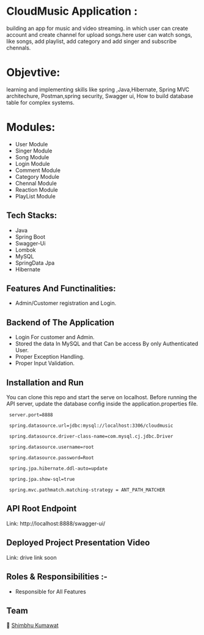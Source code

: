 # CloudMusic Application : 
building an app for music and video streaming. in which user can create account and create channel for upload songs.here user can watch songs, like songs, add playlist, add category and add singer and subscribe chennals. 

# Objevtive: 
learning and implementing skills like spring ,Java,Hibernate, Spring MVC architechure, Postman,spring security, Swagger ui, How to build database table for complex systems.

# Modules:
- User Module 
- Singer Module
- Song Module
- Login Module
- Comment Module
- Category Module
- Chennal Module
- Reaction Module
- PlayList Module

## Tech Stacks:

- Java
- Spring Boot
- Swagger-Ui
- Lombok
- MySQL
- SpringData Jpa
- Hibernate


## Features And Functinalities:

- Admin/Customer registration and Login.

##  Backend of The Application 

- Login For customer and Admin.  
- Stored the data In MySQL and that Can be access By only Authenticated User.
- Proper Exception Handling.
- Proper Input Validation. 

## Installation and Run 

You can clone this repo and start the serve on localhost.
Before running the API server, update the database config inside the application.properties file.


  ```
   server.port=8888 
   
   spring.datasource.url=jdbc:mysql://localhost:3306/cloudmusic
   
   spring.datasource.driver-class-name=com.mysql.cj.jdbc.Driver
   
   spring.datasource.username=root
   
   spring.datasource.password=Root
   
   spring.jpa.hibernate.ddl-auto=update 
   
   spring.jpa.show-sql=true
   
   spring.mvc.pathmatch.matching-strategy = ANT_PATH_MATCHER
   ```
   
   


## API Root Endpoint 

Link: http://localhost:8888/swagger-ui/

## Deployed Project Presentation Video

Link: drive link soon

## Roles & Responsibilities :-

- Responsible for All Features

## Team 

👤 [Shimbhu Kumawat](https://github.com/Shimbhu77)
     
